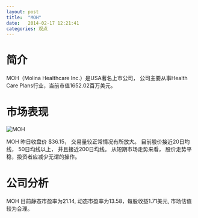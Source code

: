 ```yaml
---
layout: post
title:  "MOH"
date:   2014-02-17 12:21:41
categories: 观点
---
```


# 简介
MOH（Molina Healthcare Inc.）是USA著名上市公司，
公司主要从事Health Care Plans行业，当前市值1652.02百万美元。

# 市场表现

![MOH](http://finviz.com/chart.ashx?t=MOH&ty=c&ta=1&p=d&s=l)

MOH 昨日收盘价 $36.15，
交易量较正常情况有所放大。
目前股价接近20日均线，
50日均线以上，
并且接近200日均线。
从短期市场走势来看，
股价走势平稳，投资者应减少无谓的操作。

# 公司分析
MOH 目前静态市盈率为21.14, 动态市盈率为13.58，每股收益1.71美元,
市场估值较为合理。
